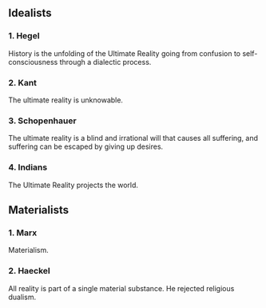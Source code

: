 ## Idealists
### 1. Hegel
History is the unfolding of the Ultimate Reality going from confusion to self-consciousness through a dialectic process.
### 2. Kant
The ultimate reality is unknowable.
### 3. Schopenhauer
The ultimate reality is a blind and irrational will that causes all suffering, and suffering can be escaped by giving up desires.
### 4. Indians
The Ultimate Reality projects the world.
## Materialists

### 1. Marx
Materialism.
### 2. Haeckel
All reality is part of a single material substance. He rejected religious dualism.